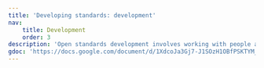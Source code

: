 ```yaml
---
title: 'Developing standards: development'
nav:
    title: Development
    order: 3
description: 'Open standards development involves working with people and organisations who have the technical expertise to create the open standard and supporting guidance.'
gdoc: 'https://docs.google.com/document/d/1XdcoJa3Gj7-J1SOzH1OBfPSKTYM_xvB0XPnfFqBM_gA/edit'
---
```

